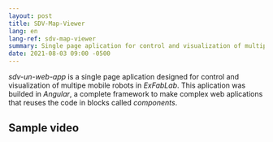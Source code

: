 ```yaml
---
layout: post
title: SDV-Map-Viewer
lang: en
lang-ref: sdv-map-viewer
summary: Single page aplication for control and visualization of multiple mobile robots in remote mode.
date: 2021-08-03 09:00 -0500
---
```


*sdv-un-web-app* is a single page aplication designed for control and visualization of multipe mobile robots in *ExFabLab*. This aplication was builded in *Angular*, a complete framework to make complex web aplications that reuses the code in blocks called *components*.

## Sample video
